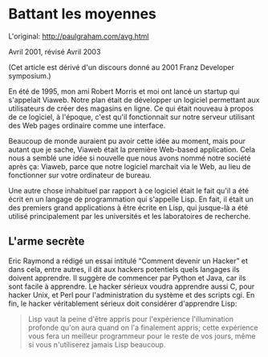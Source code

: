# Battant les moyennes

L'original: <http://paulgraham.com/avg.html>

Avril 2001, révisé Avril 2003

(Cet article est dérivé d'un discours donné au 2001 Franz Developer
symposium.)

En été de 1995, mon ami Robert Morris et moi ont lancé un startup qui
s'appelait Viaweb. Notre plan était de développer un logiciel permettant aux
utilisateurs de créer des magasins en ligne. Ce qui était nouveau à propos
de ce logiciel, à l'époque, c'est qu'il fonctionnait sur notre serveur
utilisant des Web pages ordinaire comme une interface.

Beaucoup de monde auraient pu avoir cette idée au moment, mais pour autant
que je sache, Viaweb était la première Web-based application. Cela nous a
semblé une idée si nouvelle que nous avons nommé notre société après ça:
Viaweb, parce que notre logiciel marchait via le Web, au lieu de fonctionner
sur votre ordinateur de bureau.

Une autre chose inhabituel par rapport à ce logiciel était le fait qu'il a
été écrit en un langage de programmation qui s'appelle Lisp. En fait, il
était un des premiers grand applications à être écrite en Lisp, qui
jusque-là a été utilisé principalement par les universités et les
laboratoires de recherche.

## L'arme secrète

Eric Raymond a rédigé un essai intitulé “Comment devenir un Hacker” et dans
cela, entre autres, il dit aux hackers potentiels quels langages ils doivent
apprendre. Il suggère de commencer par Python et Java, car ils sont facile à
apprendre. Le hacker sérieux voudra apprendre aussi C, pour hacker Unix, et
Perl pour l'administration du système et des scripts cgi. En fin, le hacker
véritablement sérieux doit considérer d'apprendre Lisp:

> Lisp vaut la peine d'être appris pour l'expérience l'illumination profonde
> qu'on aura quand on l'a finalement appris; cette expérience vous fera un
> meilleur programmeur pour le reste de vos jours, même si vous n'utiliserez
> jamais Lisp beaucoup.
